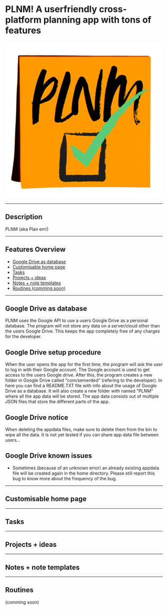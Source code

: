 <h1>PLNM! A userfriendly cross-platform planning app with tons of features</h1>
<img src="/assets/images/logo.png">
<hr>
<h2>Description</h2>
PLNM (aka Plan em!)
<hr>
<h2>Features Overview</h2>
<ul>
  <li><a href="#li1">Google Drive as database</a></li>
  <li><a href="#li2">Customisable home page</a></li>
  <li><a href="li3">Tasks</a></li>
  <li><a href="li4">Projects + ideas</a></li>
  <li><a href="li5">Notes + note templates</a></li>
  <li><a href="li6">Routines (comming soon)</a></li>
</ul>
<hr>
<h2 id="li1">Google Drive as database</h2>
PLNM uses the Google API to use a users Google Drive as a personal database. The program will not store any data on a server/cloud other than the users Google Drive. This keeps the app completely free of any charges for the developer.
<h2>Google Drive setup procedure</h2>
When the user opens the app for the first time, the program will ask the user to log in with their Google account. The Google account is used to get access to the users Google drive. After this, the program creates a new folder in Google Drive called "com/semerded" (refering to the developer). In here you can find a README.TXT file with info about the usage of Google Drive as a database. It will also create a new folder with named "PLNM" where all the app data will be stored. The app data consists out of multiple JSON files that store the different parts of the app.
<h2>Google Drive notice</h2>
When deleting the appdata files, make sure to delete them from the bin to wipe all the data.
It is not yet tested if you can share app data file between users...

<h2>Google Drive known issues</h2>
<ul>
  <li>Sometimes (because of an unknown error) an already existing appdata file will be created again in the home directory. Please still report this bug to know more about the frequency of the bug.</li>
</ul>

<hr>
<h2 id="li2">Customisable home page</h2>

<hr>
<h2 id="li3">Tasks</h2>
<hr>
<h2 id="li4">Projects + ideas</h2>
<hr>
<h2 id="li5">Notes + note templates</h2>
<hr>
<h2 id="li6">Routines</h2>
(comming soon)
